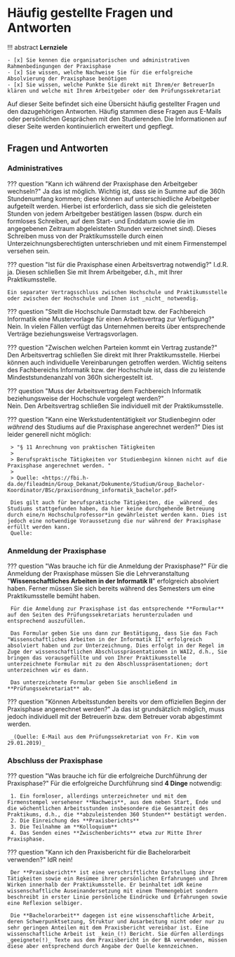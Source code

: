 # Häufig gestellte Fragen und Antworten

!!! abstract
    **Lernziele**

    - [x] Sie kennen die organisatorischen und administrativen Rahmenbedingungen der Praxisphase
    - [x] Sie wissen, welche Nachweise Sie für die erfolgreiche Absolvierung der Praxisphase benötigen
    - [x] Sie wissen, welche Punkte Sie direkt mit Ihrem/er BetreuerIn klären und welche mit Ihrem Arbeitgeber oder dem Prüfungssekretariat  

Auf dieser Seite befindet sich eine Übersicht häufig gestellter Fragen und den dazugehörigen Antworten.
Häufig stammen diese Fragen aus E-Mails oder persönlichen Gesprächen mit den Studierenden. 
Die Informationen auf dieser Seite werden kontinuierlich erweitert und gepflegt.


## Fragen und Antworten




### Administratives

??? question "Kann ich während der Praxisphase den Arbeitgeber wechseln?"
    Ja das ist möglich. Wichtig ist, dass sie in Summe auf die 360h Stundenumfang kommen; diese können auf unterschiedliche Arbeitgeber aufgeteilt werden.
    Hierbei ist erforderlich, dass sie sich die geleisteten Stunden von jedem Arbeitgeber bestätigen lassen (bspw. durch ein formloses Schreiben, auf dem Start- und Enddatum sowie die im angegebenen Zeitraum abgeleisteten Stunden verzeichnet sind). Dieses Schreiben muss von der Praktikumsstelle durch einen Unterzeichnungsberechtigten unterschrieben und mit einem Firmenstempel versehen sein. 


??? question "Ist für die Praxisphase einen Arbeitsvertrag notwendig?"
    I.d.R. ja. Diesen schließen Sie mit Ihrem Arbeitgeber, d.h., mit Ihrer Praktikumsstelle.

    Ein separater Vertragsschluss zwischen Hochschule und Praktikumsstelle oder zwischen der Hochschule und Ihnen ist _nicht_ notwendig.



??? question "Stellt die Hochschule Darmstadt bzw. der Fachbereich Informatik eine Mustervorlage für einen Arbeitsvertrag zur Verfügung?"
    Nein. In vielen Fällen verfügt das Unternehmen bereits über entsprechende Verträge beziehungsweise Vertragsvorlagen.


??? question "Zwischen welchen Parteien kommt ein Vertrag zustande?"
     Den Arbeitsvertrag schließen Sie direkt mit Ihrer Praktikumsstelle. Hierbei können auch individuelle Vereinbarungen getroffen werden. Wichtig seitens des Fachbereichs Informatik bzw. der Hochschule ist, dass die zu leistende Mindeststundenanzahl von 360h sichergestellt ist.

??? question "Muss der Arbeitsvertrag dem Fachbereich Informatik beziehungsweise der Hochschule vorgelegt werden?"  
     Nein. Den Arbeitsvertrag schließen Sie individuell mit der Praktikumsstelle.


??? question "Kann eine Werkstudententätigkeit _vor_ Studienbeginn oder _während_ des Studiums auf die Praxisphase angerechnet werden?"
     Dies ist leider generell nicht möglich:

     > "§ 11 Anrechnung von praktischen Tätigkeiten  
     >
     > Berufspraktische Tätigkeiten vor Studienbeginn können nicht auf die Praxisphase angerechnet werden. " 
     >
     > Quelle: <https://fbi.h-da.de/fileadmin/Group_Dekanat/Dokumente/Studium/Group_Bachelor-Koordinator/BSc/praxisordnung_informatik_bachelor.pdf>

     Dies gilt auch für berufspraktische Tätigkeiten, die _während_ des Studiums stattgefunden haben, da hier keine durchgehende Betreuung durch eine/n Hochschulprofessor*in gewährleistet werden kann. Dies ist jedoch eine notwendige Voraussetzung die nur während der Praxisphase erfüllt werden kann.  
     Quelle:



### Anmeldung der Praxisphase 

??? question "Was brauche ich für die Anmeldung der Praxisphase?"
     Für die Anmeldung der Praxisphase müssen Sie die Lehrveranstaltung "**Wissenschaftliches Arbeiten in der Informatik II**" erfolgreich absolviert haben. Ferner müssen Sie sich bereits während des Semesters um eine Praktikumsstelle bemüht haben. 
     
     Für die Anmeldung zur Praxisphase ist das entsprechende **Formular** auf den Seiten des Prüfungssekretariats herunterzuladen und entsprechend auszufüllen. 
     
     Das Formular geben Sie uns dann zur Bestätigung, dass Sie das Fach "Wissenschaftliches Arbeiten in der Informatik II" erfolgreich absolviert haben und zur Unterzeichnung. Dies erfolgt in der Regel im Zuge der wissenschaftlichen Abschlusspräsentationen in WAI2, d.h., Sie bringen das vorausgefüllte und von Ihrer Praktikumsstelle unterzeichnete Formular mit zu den Abschlusspräsentationen; dort unterzeichnen wir es dann. 
     
     Das unterzeichnete Formular geben Sie anschließend im **Prüfungssekretariat** ab.


??? question "Können Arbeitsstunden bereits vor dem offiziellen Beginn der Praxisphase angerechnet werden?"
     Ja das ist grundsätzlich möglich, muss jedoch individuell mit der Betreuerin bzw. dem Betreuer vorab abgestimmt werden.

     _(Quelle: E-Mail aus dem Prüfungssekretariat von Fr. Kim vom 29.01.2019)_



### Abschluss der Praxisphase

??? question "Was brauche ich für die erfolgreiche Durchführung der Praxisphase?"
     Für die erfolgreiche Durchführung sind **4 Dinge** notwendig:

     1. Ein formloser, allerdings unterzeichneter und mit dem Firmenstempel versehener **Nachweis**, aus dem neben Start, Ende und die wöchentlichen Arbeitsstunden insbesondere die Gesamtzeit des Praktikums, d.h., die **abzuleistenden 360 Stunden** bestätigt werden.
     2. Die Einreichung des **Praxisberichts**
     3. Die Teilnahme am **Kolloquium**
     4. Das Senden eines **Zwischenberichts** etwa zur Mitte Ihrer Praxisphase.


??? question "Kann ich den Praxisbericht für die Bachelorarbeit verwenden?"
     IdR nein!

     Der **Praxisbericht** ist eine verschriftlichte Darstellung ihrer Tätigkeiten sowie ein Resümee ihrer persönlichen Erfahrungen und Ihrem Wirken innerhalb der Praktikumsstelle. Er beinhaltet idR keine wissenschaftliche Auseinandersetzung mit einem Themengebiet sondern beschreibt in erster Linie persönliche Eindrücke und Erfahrungen sowie eine Reflexion selbiger. 

     Die **Bachelorarbeit** dagegen ist eine wissenschaftliche Arbeit, deren Schwerpunktsetzung, Struktur und Ausarbeitung nicht oder nur zu sehr geringen Anteilen mit dem Praxisbericht vereinbar ist. Eine wissenschaftliche Arbeit ist _kein_(!) Bericht. Sie dürfen allerdings _geeignete(!)_ Texte aus dem Praxisbericht in der BA verwenden, müssen diese aber entsprechend durch Angabe der Quelle kennzeichnen.









